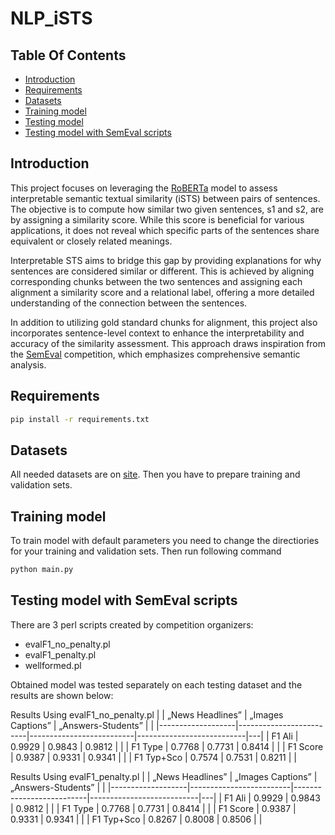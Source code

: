 # NLP_iSTS

## Table Of Contents
-  [Introduction](#introduction)
-  [Requirements](#requirements)
-  [Datasets](#datasets)
-  [Training model](#training-model)
-  [Testing model](#testing-model)
-  [Testing model with SemEval scripts](#testing-model-with-semeval-scripts)



## Introduction
This project focuses on leveraging the [RoBERTa](https://arxiv.org/abs/1907.11692) model to assess interpretable semantic textual similarity (iSTS) between pairs of sentences. The objective is to compute how similar two given sentences, s1 and s2, are by assigning a similarity score. While this score is beneficial for various applications, it does not reveal which specific parts of the sentences share equivalent or closely related meanings.

Interpretable STS aims to bridge this gap by providing explanations for why sentences are considered similar or different. This is achieved by aligning corresponding chunks between the two sentences and assigning each alignment a similarity score and a relational label, offering a more detailed understanding of the connection between the sentences.

In addition to utilizing gold standard chunks for alignment, this project also incorporates sentence-level context to enhance the interpretability and accuracy of the similarity assessment. This approach draws inspiration from the [SemEval](https://alt.qcri.org/semeval2020/) competition, which emphasizes comprehensive semantic analysis.

## Requirements
```bash
pip install -r requirements.txt
```
## Datasets
All needed datasets are on [site](https://alt.qcri.org/semeval2016/task2/).
Then you have to prepare training and validation sets.

## Training model 
To train model with default parameters you need to  change the directiories for your training and validation sets. Then run following command 
```bash
python main.py
```

## Testing model with SemEval scripts
There are 3 perl scripts created by competition organizers:
- evalF1_no_penalty.pl
- evalF1_penalty.pl
- wellformed.pl

Obtained model was tested separately on each testing dataset and the results are shown below:

Results Using evalF1_no_penalty.pl
|                   |     „News Headlines”    |     „Images Captions”    |     „Answers-Students”    |   |
|-------------------|-------------------------|--------------------------|---------------------------|---|
|     F1   Ali      |     0.9929              |     0.9843               |     0.9812                |   |
|     F1   Type     |     0.7768              |     0.7731               |     0.8414                |   |
|     F1   Score    |     0.9387              |     0.9331               |     0.9341                |   |
|     F1 Typ+Sco    |     0.7574              |     0.7531               |     0.8211                |   |

Results Using evalF1_penalty.pl
|                   |     „News Headlines”    |     „Images Captions”    |     „Answers-Students”    |   |
|-------------------|-------------------------|--------------------------|---------------------------|---|
|     F1   Ali      |     0.9929              |     0.9843               |     0.9812                |   |
|     F1   Type     |     0.7768              |     0.7731               |     0.8414                |   |
|     F1   Score    |     0.9387              |     0.9331               |     0.9341                |   |
|     F1 Typ+Sco    |     0.8267              |     0.8008               |     0.8506                |   |




